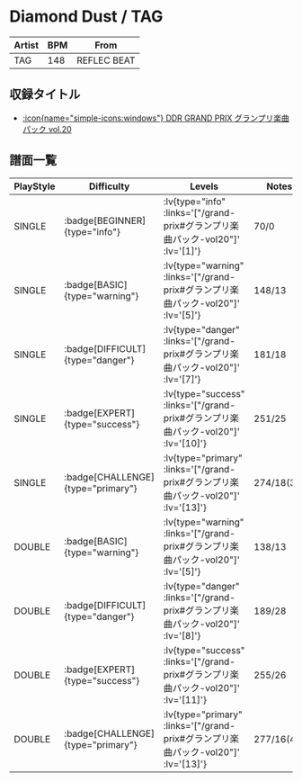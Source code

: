 # Diamond Dust / TAG

|Artist|BPM|From|
|------|---|----|
|TAG|148|REFLEC BEAT|

## 収録タイトル

- [ :icon{name="simple-icons:windows"} DDR GRAND PRIX グランプリ楽曲パック vol.20](/grand-prix#グランプリ楽曲パック-vol20)

## 譜面一覧

|PlayStyle|Difficulty|Levels|Notes|Movie|
|---------|----------|------|-----|-----|
|SINGLE| :badge[BEGINNER]{type="info"} | :lv{type="info" :links='["/grand-prix#グランプリ楽曲パック-vol20"]' :lv='[1]'} |70/0||
|SINGLE| :badge[BASIC]{type="warning"} | :lv{type="warning" :links='["/grand-prix#グランプリ楽曲パック-vol20"]' :lv='[5]'} |148/13||
|SINGLE| :badge[DIFFICULT]{type="danger"} | :lv{type="danger" :links='["/grand-prix#グランプリ楽曲パック-vol20"]' :lv='[7]'} |181/18||
|SINGLE| :badge[EXPERT]{type="success"} | :lv{type="success" :links='["/grand-prix#グランプリ楽曲パック-vol20"]' :lv='[10]'} |251/25||
|SINGLE| :badge[CHALLENGE]{type="primary"} | :lv{type="primary" :links='["/grand-prix#グランプリ楽曲パック-vol20"]' :lv='[13]'} |274/18(39)||
|DOUBLE| :badge[BASIC]{type="warning"} | :lv{type="warning" :links='["/grand-prix#グランプリ楽曲パック-vol20"]' :lv='[5]'} |138/13||
|DOUBLE| :badge[DIFFICULT]{type="danger"} | :lv{type="danger" :links='["/grand-prix#グランプリ楽曲パック-vol20"]' :lv='[8]'} |189/28||
|DOUBLE| :badge[EXPERT]{type="success"} | :lv{type="success" :links='["/grand-prix#グランプリ楽曲パック-vol20"]' :lv='[11]'} |255/26||
|DOUBLE| :badge[CHALLENGE]{type="primary"} | :lv{type="primary" :links='["/grand-prix#グランプリ楽曲パック-vol20"]' :lv='[13]'} |277/16(41)||
